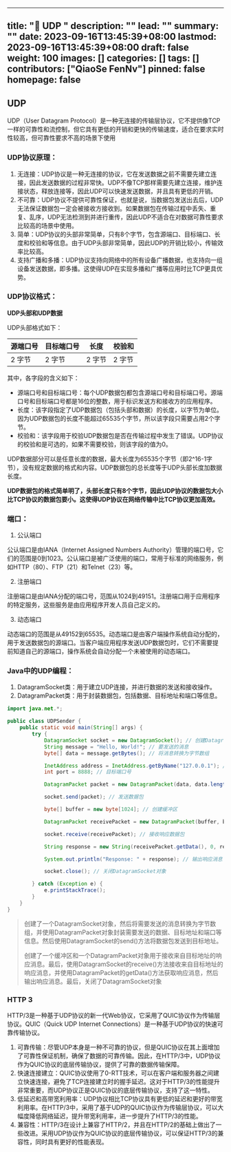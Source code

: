 
---
title: "🚀 UDP  "
description: ""
lead: ""
summary: ""
date: 2023-09-16T13:45:39+08:00
lastmod: 2023-09-16T13:45:39+08:00
draft: false
weight: 100
images: []
categories: []
tags: []
contributors: ["QiaoSe FenNv"]
pinned: false
homepage: false
---



## UDP

UDP（User Datagram Protocol）是一种无连接的传输层协议，它不提供像TCP一样的可靠性和流控制，但它具有更低的开销和更快的传输速度，适合在要求实时性较高，但可靠性要求不高的场景下使用

### UDP协议原理：

1. 无连接：UDP协议是一种无连接的协议，它在发送数据之前不需要先建立连接，因此发送数据的过程非常快。UDP不像TCP那样需要先建立连接，维护连接状态，释放连接等，因此UDP可以快速发送数据，并且具有更低的开销。
2. 不可靠：UDP协议不提供可靠性保证，也就是说，当数据包发送出去后，UDP无法保证数据包一定会被接收方接收到。如果数据包在传输过程中丢失、重复、乱序，UDP无法检测到并进行重传，因此UDP不适合在对数据可靠性要求比较高的场景中使用。
3. 简单：UDP协议的头部非常简单，只有8个字节，包含源端口、目标端口、长度和校验和等信息。由于UDP头部非常简单，因此UDP的开销比较小，传输效率比较高。
4. 支持广播和多播：UDP协议支持向网络中的所有设备广播数据，也支持向一组设备发送数据，即多播。这使得UDP在实现多播和广播等应用时比TCP更具优势。





### UDP协议格式：

**UDP头部和UDP数据**

UDP头部格式如下：

| 源端口号 | 目标端口号 | 长度   | 校验和 |
| -------- | ---------- | ------ | ------ |
| 2 字节   | 2 字节     | 2 字节 | 2 字节 |

其中，各字段的含义如下：

- 源端口号和目标端口号：每个UDP数据包都包含源端口号和目标端口号。源端口号和目标端口号都是16位的整数，用于标识发送方和接收方的应用程序。
- 长度：该字段指定了UDP数据包（包括头部和数据）的长度，以字节为单位。因为UDP数据包的长度不能超过65535个字节，所以该字段只需要占用2个字节。
- 校验和：该字段用于校验UDP数据包是否在传输过程中发生了错误。UDP协议的校验和是可选的，如果不需要校验，则该字段的值为0。

UDP数据部分可以是任意长度的数据，最大长度为65535个字节（即2^16-1字节），没有规定数据的格式和内容。UDP数据包的总长度等于UDP头部长度加数据长度。



**UDP数据包的格式简单明了，头部长度只有8个字节，因此UDP协议的数据包大小比TCP协议的数据包要小。这使得UDP协议在网络传输中比TCP协议更加高效。**





### 端口：

1. 公认端口

公认端口是由IANA（Internet Assigned Numbers Authority）管理的端口号，它们的范围是0到1023。公认端口是被广泛使用的端口，常用于标准的网络服务，例如HTTP（80）、FTP（21）和Telnet（23）等。

2. 注册端口

注册端口是由IANA分配的端口号，范围从1024到49151。注册端口用于应用程序的特定服务，这些服务是由应用程序开发人员自己定义的。

3. 动态端口

动态端口的范围是从49152到65535。动态端口是由客户端操作系统自动分配的，用于发送数据包的源端口。当客户端应用程序发送UDP数据包时，它们不需要提前知道自己的源端口，操作系统会自动分配一个未被使用的动态端口。





### Java中的UDP编程：

1. DatagramSocket类：用于建立UDP连接，并进行数据的发送和接收操作。
2. DatagramPacket类：用于封装数据包，包括数据、目标地址和端口等信息。



```java
import java.net.*;

public class UDPSender {
    public static void main(String[] args) {
        try {
            DatagramSocket socket = new DatagramSocket(); // 创建DatagramSocket对象
            String message = "Hello, World!"; // 要发送的消息
            byte[] data = message.getBytes(); // 将消息转换为字节数组

            InetAddress address = InetAddress.getByName("127.0.0.1"); // 目标地址
            int port = 8888; // 目标端口号

            DatagramPacket packet = new DatagramPacket(data, data.length, address, port); // 创建DatagramPacket对象

            socket.send(packet); // 发送数据包

            byte[] buffer = new byte[1024]; // 创建缓冲区

            DatagramPacket receivePacket = new DatagramPacket(buffer, buffer.length); // 创建接收数据包

            socket.receive(receivePacket); // 接收响应数据包

            String response = new String(receivePacket.getData(), 0, receivePacket.getLength()); // 获取响应消息

            System.out.println("Response: " + response); // 输出响应消息

            socket.close(); // 关闭DatagramSocket对象

        } catch (Exception e) {
            e.printStackTrace();
        }
    }
}

```

>创建了一个DatagramSocket对象，然后将需要发送的消息转换为字节数组，并使用DatagramPacket对象封装需要发送的数据、目标地址和端口等信息。然后使用DatagramSocket的send()方法将数据包发送到目标地址。
>
>创建了一个缓冲区和一个DatagramPacket对象用于接收来自目标地址的响应消息。最后，使用DatagramSocket的receive()方法接收来自目标地址的响应消息，并使用DatagramPacket的getData()方法获取响应消息，然后输出响应消息。最后，关闭了DatagramSocket对象



### HTTP 3

HTTP/3是一种基于UDP协议的新一代Web协议，它采用了QUIC协议作为传输层协议。QUIC（Quick UDP Internet Connections）是一种基于UDP协议的快速可靠传输协议。



1. 可靠传输：尽管UDP本身是一种不可靠的协议，但是QUIC协议在其上面增加了可靠性保证机制，确保了数据的可靠传输。因此，在HTTP/3中，UDP协议作为QUIC协议的底层传输协议，提供了可靠的数据传输保障。
2. 快速连接建立：QUIC协议使用了0-RTT技术，可以在客户端和服务器之间建立快速连接，避免了TCP连接建立时的握手延迟。这对于HTTP/3的性能提升非常重要，而UDP协议正是QUIC协议的底层传输协议，支持了这一特性。
3. 低延迟和高带宽利用率：UDP协议相比TCP协议具有更低的延迟和更好的带宽利用率。在HTTP/3中，采用了基于UDP的QUIC协议作为传输层协议，可以大幅度降低网络延迟，提升带宽利用率，进一步提升了HTTP/3的性能。
4. 兼容性：HTTP/3在设计上兼容了HTTP/2，并且在HTTP/2的基础上做出了一些改进。采用UDP协议作为QUIC协议的底层传输协议，可以保证HTTP/3的兼容性，同时具有更好的性能表现。





